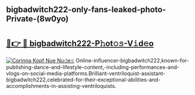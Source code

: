 ## bigbadwitch222-only-fans​-leaked-photo​-Private-(8w0yo)


# <h2><a href="https://mediaupload.pro?title=bigbadwitch222&ref=git">🔗👉 🔴 bigbadwitch222-P𝚑ot𝚘𝚜-V𝚒d𝚎o</a></h2>

[![Corinna Kopf Nue Nu𝚍e𝚜](https://i.imgur.com/0qMVB7G.gif)](https://mediaupload.pro?title=bigbadwitch222&ref=git)
Online-influencer-bigbadwitch222,known-for-publishing-dance-and-lifestyle-content,-including-performances-and-vlogs-on-social-media-platforms.Brilliant-ventriloquist-assistant-bigbadwitch222,celebrated-for-their-exceptional-abilities-and-accomplishments-in-assisting-ventriloquists.  